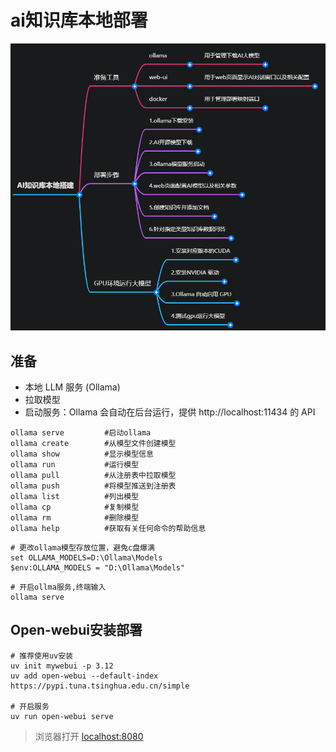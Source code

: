 # ai知识库本地部署

![思维导图-ai知识库本地搭建](vx_images/334594077774550.png)

## 准备
- 本地 LLM 服务 (Ollama)
- 拉取模型
- 启动服务：Ollama 会自动在后台运行，提供 http://localhost:11434 的 API


```shell
ollama serve         #启动ollama
ollama create        #从模型文件创建模型
ollama show          #显示模型信息
ollama run           #运行模型
ollama pull          #从注册表中拉取模型
ollama push          #将模型推送到注册表
ollama list          #列出模型
ollama cp            #复制模型
ollama rm            #删除模型
ollama help          #获取有关任何命令的帮助信息  

```
```shell
# 更改ollama模型存放位置，避免c盘爆满
set OLLAMA_MODELS=D:\Ollama\Models
$env:OLLAMA_MODELS = "D:\Ollama\Models"
```
```shell
# 开启ollma服务,终端输入
ollama serve
```
## Open-webui安装部署

```shell
# 推荐使用uv安装
uv init mywebui -p 3.12
uv add open-webui --default-index https://pypi.tuna.tsinghua.edu.cn/simple

# 开启服务
uv run open-webui serve
```
>浏览器打开 [localhost:8080](https://localhost:8080)